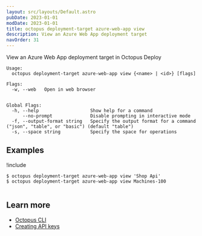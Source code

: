 ```yaml
---
layout: src/layouts/Default.astro
pubDate: 2023-01-01
modDate: 2023-01-01
title: octopus deployment-target azure-web-app view
description: View an Azure Web App deployment target
navOrder: 31
---
```


View an Azure Web App deployment target in Octopus Deploy


```
Usage:
  octopus deployment-target azure-web-app view {<name> | <id>} [flags]

Flags:
  -w, --web   Open in web browser


Global Flags:
  -h, --help                   Show help for a command
      --no-prompt              Disable prompting in interactive mode
  -f, --output-format string   Specify the output format for a command ("json", "table", or "basic") (default "table")
  -s, --space string           Specify the space for operations

```

## Examples

!include <samples-instance>


```
$ octopus deployment-target azure-web-app view 'Shop Api'
$ octopus deployment-target azure-web-app view Machines-100


```

## Learn more

- [Octopus CLI](/docs/octopus-rest-api/cli/)
- [Creating API keys](/docs/octopus-rest-api/how-to-create-an-api-key/)
